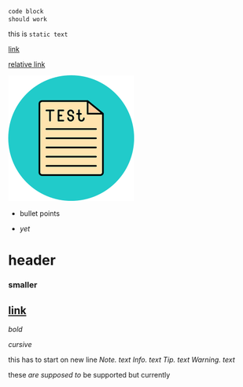 ```lang
code block
should work
```

this is ```static text```

[link](url)

[relative link](./url.md)

![image](./test.png)

- bullet points

- _yet_

# header
### smaller
## [link](url)

*bold*

_cursive_

this has to start on new line 
_Note. text_
_Info. text_
_Tip. text_
_Warning. text_

these _*are supposed* to_ be supported but currently